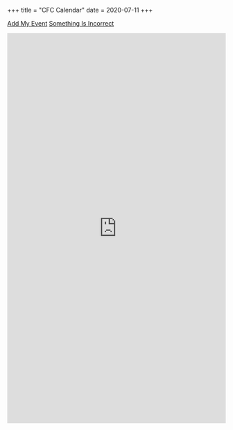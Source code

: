 +++
title = "CFC Calendar"
date = 2020-07-11
+++

<a class="button is-primary is-outlined is-small"
  href="/en/events/calendar-update/">Add My Event</a>
<a class="button is-primary is-outlined is-small"
  href="/en/events/calendar-update/">Something Is Incorrect</a>

<div style="overflow-x:auto;">
<iframe src="https://calendar.google.com/calendar/embed?height=600&amp;wkst=1&amp;bgcolor=%23ffffff&amp;ctz=America%2FToronto&amp;showTitle=0&amp;showTz=0&amp;src=Y2hlc3MuY2ZjQGdtYWlsLmNvbQ&amp;color=%23039BE5"
  style="border-width:0" width="100%" height="900" frameborder="0" scrolling="no"></iframe>
</div>
